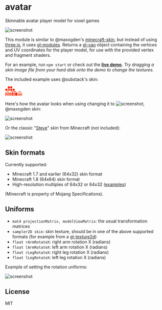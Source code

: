 # avatar

Skinnable avatar player model for voxel games

![screenshot](http://i.imgur.com/HVvs6rv.png "Screenshot")

This module is similar to @maxogden's [minecraft-skin](https://github.com/maxogden/minecraft-skin),
but instead of using [three.js](http://threejs.org/), it uses [gl-modules](http://modules.gl/).
Returns a [gl-vao](https://github.com/gl-modules/gl-vao) object
containing the vertices and UV coordinates for the player model,
for use with the provided vertex and fragment shaders.

For an example, run `npm start` or check out the **[live demo](http://deathcap.github.io/avatar)**.
*Try dragging a skin image file from your hard disk onto the demo to change the textures.*

The included example uses @substack's skin:

![screenshot](substack.png "example skin")

Here's how the avatar looks when using changing it to ![screenshot](http://i.imgur.com/Y9V55g1.png "maxogden.png"), @maxogden skin:

![screenshot](http://i.imgur.com/Nq2hD4S.png "maxogden avatar")

Or the classic "[Steve](http://minecraft.gamepedia.com/Skin)" skin from Minecraft (not included):

![screenshot](http://i.imgur.com/eATTezf.png "steve avatar")

## Skin formats

Currently supported:

* Minecraft 1.7 and earlier (64x32) skin format
* Minecraft 1.8 (64x64) skin format
* High-resolution multiples of 64x32 or 64x32 ([examples](https://github.com/deathcap/avatar/issues/6))

(Minecraft is property of Mojang Specifications).

## Uniforms

* `mat4 projectionMatrix, modelViewMatrix`: the usual transformation matrices
* `sampler2D skin`: skin texture, should be in one of the above supported formats (for example from a [gl-texture2d](https://github.com/gl-modules/gl-texture2d))
* `float rArmRotateX`: right arm rotation X (radians)
* `float lArmRotateX`: left arm rotation X (radians)
* `float rLegRotateX`: right leg rotation X (radians)
* `float lLegRotateX`: left leg rotation X (radians)

Example of setting the rotation uniforms:

![screenshot](http://i.imgur.com/bDHGpqV.png "Screenshot rotation")

## License

MIT

